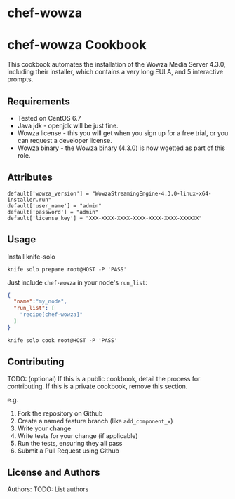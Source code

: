 # chef-wowza

chef-wowza Cookbook
===================
This cookbook automates the installation of the Wowza Media Server 4.3.0, including their installer, which contains a very long EULA, and 5 interactive prompts.

Requirements
------------
- Tested on CentOS 6.7
- Java jdk - openjdk will be just fine.
- Wowza license - this you will get when you sign up for a free trial, or you can request a developer license.
- Wowza binary - the Wowza binary (4.3.0) is now wgetted as part of this role.

Attributes
----------
```
default['wowza_version'] = "WowzaStreamingEngine-4.3.0-linux-x64-installer.run"
default['user_name'] = "admin"
default['password'] = "admin"
default['license_key'] = "XXX-XXXX-XXXX-XXXX-XXXX-XXXX-XXXXXX"
```

Usage
-----
Install knife-solo
```
knife solo prepare root@HOST -P 'PASS'
```
Just include `chef-wowza` in your node's `run_list`:

```json
{
  "name":"my_node",
  "run_list": [
    "recipe[chef-wowza]"
  ]
}
```
```
knife solo cook root@HOST -P 'PASS'
```

Contributing
------------
TODO: (optional) If this is a public cookbook, detail the process for contributing. If this is a private cookbook, remove this section.

e.g.
1. Fork the repository on Github
2. Create a named feature branch (like `add_component_x`)
3. Write your change
4. Write tests for your change (if applicable)
5. Run the tests, ensuring they all pass
6. Submit a Pull Request using Github

License and Authors
-------------------
Authors: TODO: List authors
